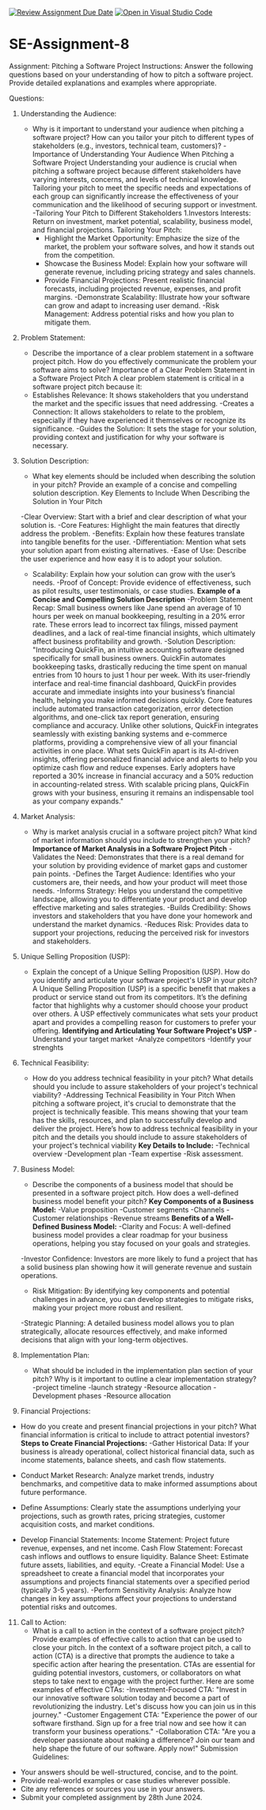 [![Review Assignment Due Date](https://classroom.github.com/assets/deadline-readme-button-24ddc0f5d75046c5622901739e7c5dd533143b0c8e959d652212380cedb1ea36.svg)](https://classroom.github.com/a/4bgukiqw)
[![Open in Visual Studio Code](https://classroom.github.com/assets/open-in-vscode-718a45dd9cf7e7f842a935f5ebbe5719a5e09af4491e668f4dbf3b35d5cca122.svg)](https://classroom.github.com/online_ide?assignment_repo_id=15260905&assignment_repo_type=AssignmentRepo)
# SE-Assignment-8
 Assignment: Pitching a Software Project
 Instructions:
Answer the following questions based on your understanding of how to pitch a software project. Provide detailed explanations and examples where appropriate.

 Questions:

1. Understanding the Audience:
   - Why is it important to understand your audience when pitching a software project? How can you tailor your pitch to different types of stakeholders (e.g., investors, technical team, customers)?
-Importance of Understanding Your Audience When Pitching a Software Project
Understanding your audience is crucial when pitching a software project because different stakeholders have varying interests, concerns, and levels of technical knowledge. Tailoring your pitch to meet the specific needs and expectations of each group can significantly increase the effectiveness of your communication and the likelihood of securing support or investment.
-Tailoring Your Pitch to Different Stakeholders
   1.Investors
    Interests: Return on investment, market potential, scalability, business model, and financial projections.
    Tailoring Your Pitch:
       - Highlight the Market Opportunity: Emphasize the size of the market, the problem your software solves, and how it stands out from the competition.
       - Showcase the Business Model: Explain how your software will generate revenue, including pricing strategy and sales channels.
       - Provide Financial Projections: Present realistic financial forecasts, including projected revenue, expenses, and profit margins.
        -Demonstrate Scalability: Illustrate how your software can grow and adapt to increasing user demand.
        -Risk Management: Address potential risks and how you plan to mitigate them.
2. Problem Statement:
   - Describe the importance of a clear problem statement in a software project pitch. How do you effectively communicate the problem your software aims to solve?
Importance of a Clear Problem Statement in a Software Project Pitch
A clear problem statement is critical in a software project pitch because it:
   - Establishes Relevance: It shows stakeholders that you understand the market and the specific issues that need addressing.
    -Creates a Connection: It allows stakeholders to relate to the problem, especially if they have experienced it themselves or recognize its significance.
    -Guides the Solution: It sets the stage for your solution, providing context and justification for why your software is necessary.
     
3. Solution Description:
   - What key elements should be included when describing the solution in your pitch? Provide an example of a concise and compelling solution description.
Key Elements to Include When Describing the Solution in Your Pitch

    -Clear Overview: Start with a brief and clear description of what your solution is.
    -Core Features: Highlight the main features that directly address the problem.
    -Benefits: Explain how these features translate into tangible benefits for the user.
    -Differentiation: Mention what sets your solution apart from existing alternatives.
    -Ease of Use: Describe the user experience and how easy it is to adopt your solution.
   - Scalability: Explain how your solution can grow with the user’s needs.
    -Proof of Concept: Provide evidence of effectiveness, such as pilot results, user testimonials, or case studies.
     **Example of a Concise and Compelling Solution Description**
-Problem Statement Recap:
Small business owners like Jane spend an average of 10 hours per week on manual bookkeeping, resulting in a 20% error rate. These errors lead to incorrect tax filings, missed payment deadlines, and a lack of real-time financial insights, which ultimately affect business profitability and growth.
-Solution Description:
"Introducing QuickFin, an intuitive accounting software designed specifically for small business owners. QuickFin automates bookkeeping tasks, drastically reducing the time spent on manual entries from 10 hours to just 1 hour per week. With its user-friendly interface and real-time financial dashboard, QuickFin provides accurate and immediate insights into your business’s financial health, helping you make informed decisions quickly.
Core features include automated transaction categorization, error detection algorithms, and one-click tax report generation, ensuring compliance and accuracy. Unlike other solutions, QuickFin integrates seamlessly with existing banking systems and e-commerce platforms, providing a comprehensive view of all your financial activities in one place.
What sets QuickFin apart is its AI-driven insights, offering personalized financial advice and alerts to help you optimize cash flow and reduce expenses. Early adopters have reported a 30% increase in financial accuracy and a 50% reduction in accounting-related stress. With scalable pricing plans, QuickFin grows with your business, ensuring it remains an indispensable tool as your company expands."
4. Market Analysis:
   - Why is market analysis crucial in a software project pitch? What kind of market information should you include to strengthen your pitch?
**Importance of Market Analysis in a Software Project Pitch**
    -Validates the Need: Demonstrates that there is a real demand for your solution by providing evidence of market gaps and customer pain points.
    -Defines the Target Audience: Identifies who your customers are, their needs, and how your product will meet those needs.
    -Informs Strategy: Helps you understand the competitive landscape, allowing you to differentiate your product and develop effective marketing and sales strategies.
    -Builds Credibility: Shows investors and stakeholders that you have done your homework and understand the market dynamics.
    -Reduces Risk: Provides data to support your projections, reducing the perceived risk for investors and stakeholders.
5. Unique Selling Proposition (USP):
   - Explain the concept of a Unique Selling Proposition (USP). How do you identify and articulate your software project's USP in your pitch?
A Unique Selling Proposition (USP) is a specific benefit that makes a product or service stand out from its competitors. It’s the defining factor that highlights why a customer should choose your product over others. A USP effectively communicates what sets your product apart and provides a compelling reason for customers to prefer your offering.
**Identifying and Articulating Your Software Project's USP**
-Understand your target market
-Analyze competitors
-Identify your strenghts
6. Technical Feasibility:
   - How do you address technical feasibility in your pitch? What details should you include to assure stakeholders of your project's technical viability?
-Addressing Technical Feasibility in Your Pitch
When pitching a software project, it's crucial to demonstrate that the project is technically feasible. This means showing that your team has the skills, resources, and plan to successfully develop and deliver the project. Here’s how to address technical feasibility in your pitch and the details you should include to assure stakeholders of your project's technical viability
**Key Details to Include:**
-Technical overview
-Development plan
-Team expertise
-Risk assessment.
7. Business Model:
   - Describe the components of a business model that should be presented in a software project pitch. How does a well-defined business model benefit your pitch?
**Key Components of a Business Model:**
-Value proposition
-Customer segments
-Channels
-Customer relationships
-Revenue streams
**Benefits of a Well-Defined Business Model:**
    -Clarity and Focus:
        A well-defined business model provides a clear roadmap for your business operations, helping you stay focused on your goals and strategies.

    -Investor Confidence:
        Investors are more likely to fund a project that has a solid business plan showing how it will generate revenue and sustain operations.

   - Risk Mitigation:
        By identifying key components and potential challenges in advance, you can develop strategies to mitigate risks, making your project more robust and resilient.

    -Strategic Planning:
        A detailed business model allows you to plan strategically, allocate resources effectively, and make informed decisions that align with your long-term objectives.
   
9. Implementation Plan:
   - What should be included in the implementation plan section of your pitch? Why is it important to outline a clear implementation strategy?
-project timeline
-launch strategy
-Resource allocation
-Development phases
-Resource allocation
10. Financial Projections:
   - How do you create and present financial projections in your pitch? What financial information is critical to include to attract potential investors?
**Steps to Create Financial Projections:**
    -Gather Historical Data:
        If your business is already operational, collect historical financial data, such as income statements, balance sheets, and cash flow statements.

   - Conduct Market Research:
        Analyze market trends, industry benchmarks, and competitive data to make informed assumptions about future performance.

   - Define Assumptions:
        Clearly state the assumptions underlying your projections, such as growth rates, pricing strategies, customer acquisition costs, and market conditions.

   - Develop Financial Statements:
        Income Statement: Project future revenue, expenses, and net income.
        Cash Flow Statement: Forecast cash inflows and outflows to ensure liquidity.
        Balance Sheet: Estimate future assets, liabilities, and equity.
    -Create a Financial Model:
        Use a spreadsheet to create a financial model that incorporates your assumptions and projects financial statements over a specified period (typically 3-5 years).
    -Perform Sensitivity Analysis:
        Analyze how changes in key assumptions affect your projections to understand potential risks and outcomes.
11. Call to Action:
    - What is a call to action in the context of a software project pitch? Provide examples of effective calls to action that can be used to close your pitch.
In the context of a software project pitch, a call to action (CTA) is a directive that prompts the audience to take a specific action after hearing the presentation. CTAs are essential for guiding potential investors, customers, or collaborators on what steps to take next to engage with the project further. Here are some examples of effective CTAs:
    -Investment-Focused CTA:
        "Invest in our innovative software solution today and become a part of revolutionizing the industry. Let's discuss how you can join us in this journey."
    -Customer Engagement CTA:
        "Experience the power of our software firsthand. Sign up for a free trial now and see how it can transform your business operations."
    -Collaboration CTA:
        "Are you a developer passionate about making a difference? Join our team and help shape the future of our software. Apply now!"
 Submission Guidelines:
- Your answers should be well-structured, concise, and to the point.
- Provide real-world examples or case studies wherever possible.
- Cite any references or sources you use in your answers.
- Submit your completed assignment by 28th June 2024.



